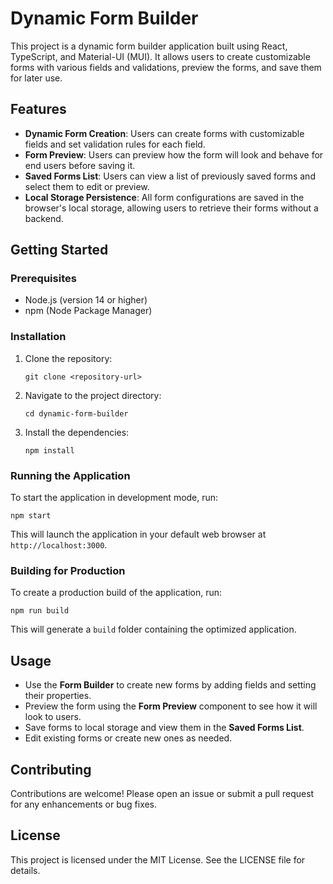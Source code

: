 # Dynamic Form Builder

This project is a dynamic form builder application built using React, TypeScript, and Material-UI (MUI). It allows users to create customizable forms with various fields and validations, preview the forms, and save them for later use.

## Features

- **Dynamic Form Creation**: Users can create forms with customizable fields and set validation rules for each field.
- **Form Preview**: Users can preview how the form will look and behave for end users before saving it.
- **Saved Forms List**: Users can view a list of previously saved forms and select them to edit or preview.
- **Local Storage Persistence**: All form configurations are saved in the browser's local storage, allowing users to retrieve their forms without a backend.

## Getting Started

### Prerequisites

- Node.js (version 14 or higher)
- npm (Node Package Manager)

### Installation

1. Clone the repository:

   ```
   git clone <repository-url>
   ```

2. Navigate to the project directory:

   ```
   cd dynamic-form-builder
   ```

3. Install the dependencies:

   ```
   npm install
   ```

### Running the Application

To start the application in development mode, run:

```
npm start
```

This will launch the application in your default web browser at `http://localhost:3000`.

### Building for Production

To create a production build of the application, run:

```
npm run build
```

This will generate a `build` folder containing the optimized application.

## Usage

- Use the **Form Builder** to create new forms by adding fields and setting their properties.
- Preview the form using the **Form Preview** component to see how it will look to users.
- Save forms to local storage and view them in the **Saved Forms List**.
- Edit existing forms or create new ones as needed.

## Contributing

Contributions are welcome! Please open an issue or submit a pull request for any enhancements or bug fixes.

## License

This project is licensed under the MIT License. See the LICENSE file for details.